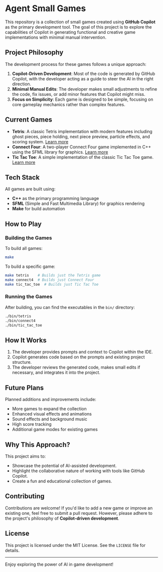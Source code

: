 # Agent Small Games

This repository is a collection of small games created using **GitHub Copilot** as the primary development tool. The goal of this project is to explore the capabilities of Copilot in generating functional and creative game implementations with minimal manual intervention.

## Project Philosophy

The development process for these games follows a unique approach:

1. **Copilot-Driven Development**: Most of the code is generated by GitHub Copilot, with the developer acting as a guide to steer the AI in the right direction.
2. **Minimal Manual Edits**: The developer makes small adjustments to refine the code, fix issues, or add minor features that Copilot might miss.
3. **Focus on Simplicity**: Each game is designed to be simple, focusing on core gameplay mechanics rather than complex features.

## Current Games

- **Tetris**: A classic Tetris implementation with modern features including ghost pieces, piece holding, next piece preview, particle effects, and scoring system. [Learn more](tetris/README.md)
- **Connect Four**: A two-player Connect Four game implemented in C++ using the SFML library for graphics. [Learn more](connect4/README.md)
- **Tic Tac Toe**: A simple implementation of the classic Tic Tac Toe game. [Learn more](tic_tac_toe/README.md)

## Tech Stack

All games are built using:
- **C++** as the primary programming language
- **SFML** (Simple and Fast Multimedia Library) for graphics rendering
- **Make** for build automation

## How to Play

### Building the Games
To build all games:
```bash
make
```

To build a specific game:
```bash
make tetris    # Builds just the Tetris game
make connect4  # Builds just Connect Four
make tic_tac_toe  # Builds just Tic Tac Toe
```

### Running the Games
After building, you can find the executables in the `bin/` directory:
```bash
./bin/tetris
./bin/connect4
./bin/tic_tac_toe
```

## How It Works

1. The developer provides prompts and context to Copilot within the IDE.
2. Copilot generates code based on the prompts and existing project structure.
3. The developer reviews the generated code, makes small edits if necessary, and integrates it into the project.

## Future Plans

Planned additions and improvements include:
- More games to expand the collection
- Enhanced visual effects and animations
- Sound effects and background music
- High score tracking
- Additional game modes for existing games

## Why This Approach?

This project aims to:

- Showcase the potential of AI-assisted development.
- Highlight the collaborative nature of working with tools like GitHub Copilot.
- Create a fun and educational collection of games.

## Contributing

Contributions are welcome! If you'd like to add a new game or improve an existing one, feel free to submit a pull request. However, please adhere to the project's philosophy of **Copilot-driven development**.

## License

This project is licensed under the MIT License. See the `LICENSE` file for details.

---
Enjoy exploring the power of AI in game development!
